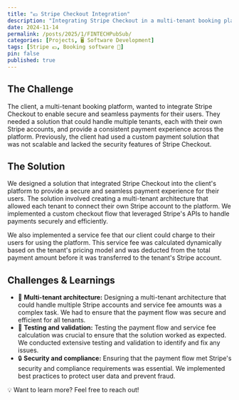 ```yaml
---
title: "💶 Stripe Checkout Integration"
description: "Integrating Stripe Checkout in a multi-tenant booking platform to enable secure and seamless payments."
date: 2024-11-14
permalink: /posts/2025/1/FINTECHPubSub/
categories: [Projects, 🖥️ Software Development]
tags: [Stripe 💶, Booking software 📅]
pin: false
published: true
---
```


## The Challenge

The client, a multi-tenant booking platform, wanted to integrate Stripe Checkout to enable secure and seamless payments for their users. They needed a solution that could handle multiple tenants, each with their own Stripe accounts, and provide a consistent payment experience across the platform. Previously, the client had used a custom payment solution that was not scalable and lacked the security features of Stripe Checkout.

## The Solution

We designed a solution that integrated Stripe Checkout into the client's platform to provide a secure and seamless payment experience for their users. The solution involved creating a multi-tenant architecture that allowed each tenant to connect their own Stripe account to the platform. We implemented a custom checkout flow that leveraged Stripe's APIs to handle payments securely and efficiently.

We also implemented a service fee that our client could charge to their users for using the platform. This service fee was calculated dynamically based on the tenant's pricing model and was deducted from the total payment amount before it was transferred to the tenant's Stripe account.

## Challenges & Learnings

- 👥 **Multi-tenant architecture:** Designing a multi-tenant architecture that could handle multiple Stripe accounts and service fee amounts was a complex task. We had to ensure that the payment flow was secure and efficient for all tenants.
- 🧪 **Testing and validation:** Testing the payment flow and service fee calculation was crucial to ensure that the solution worked as expected. We conducted extensive testing and validation to identify and fix any issues.
- 🔒 **Security and compliance:** Ensuring that the payment flow met Stripe's security and compliance requirements was essential. We implemented best practices to protect user data and prevent fraud.


💡 Want to learn more? Feel free to reach out!
